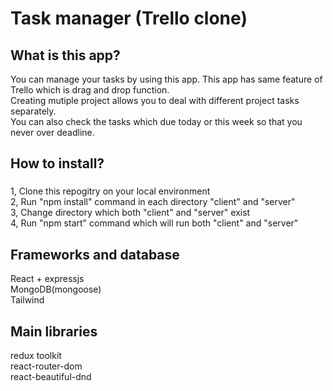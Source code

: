 # **Task manager (Trello clone)**

## What is this app?
You can manage your tasks by using this app. This app has same feature of Trello which is drag and drop function.   
Creating mutiple project allows you to deal with different project tasks separately.  
You can also check the tasks which due today or this week so that you never over deadline.  

## How to install?
### 
1, Clone this repogitry on your local environment  
2, Run "npm install" command in each directory "client" and "server"  
3, Change directory which both "client" and "server" exist  
4, Run "npm start" command which will run both "client" and "server"

## Frameworks and database
React + expressjs  
MongoDB(mongoose)  
Tailwind  

## Main libraries
redux toolkit  
react-router-dom  
react-beautiful-dnd  

